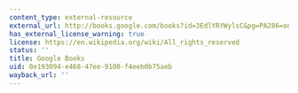 ```yaml
---
content_type: external-resource
external_url: http://books.google.com/books?id=3EdlYRYWylsC&pg=PA286=onepage
has_external_license_warning: true
license: https://en.wikipedia.org/wiki/All_rights_reserved
status: ''
title: Google Books
uid: 0e193094-e468-47ee-9100-f4eeb0b75aeb
wayback_url: ''
---
```

